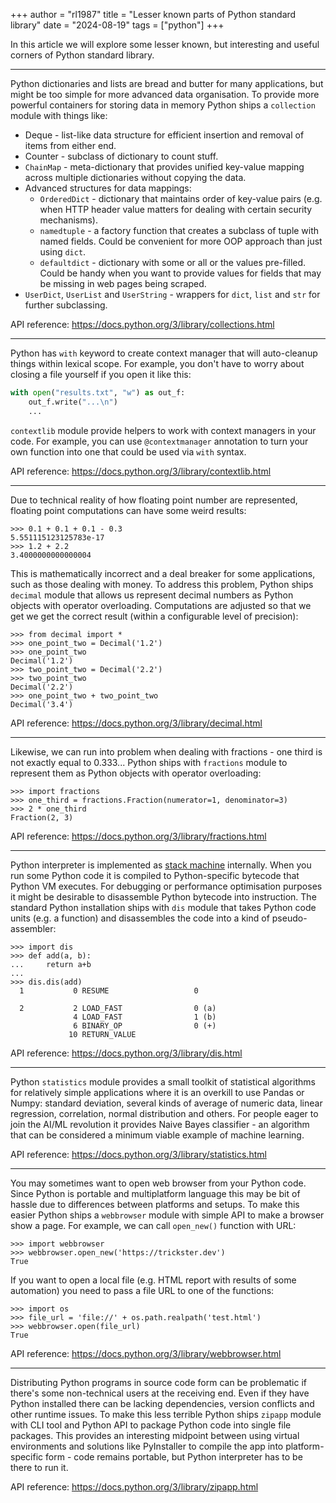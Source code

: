 +++
author = "rl1987"
title = "Lesser known parts of Python standard library"
date = "2024-08-19"
tags = ["python"]
+++

In this article we will explore some lesser known, but interesting and useful
corners of Python standard library.

---

Python dictionaries and lists are bread and butter for many applications, but
might be too simple for more advanced data organisation. To provide more 
powerful containers for storing data in memory Python ships a `collection` 
module with things like:

* Deque - list-like data structure for efficient insertion and removal of items 
from either end.
* Counter - subclass of dictionary to count stuff.
* `ChainMap` - meta-dictionary that provides unified key-value mapping across
  multiple dictionaries without copying the data.
* Advanced structures for data mappings:
  * `OrderedDict` - dictionary that maintains order of key-value pairs (e.g. when 
    HTTP header value matters for dealing with certain security mechanisms).
  * `namedtuple` - a factory function that creates a subclass of tuple with named
    fields. Could be convenient for more OOP approach than just using `dict`.
  * `defaultdict` - dictionary with some or all or the values pre-filled. Could
    be handy when you want to provide values for fields that may be missing
    in web pages being scraped.
* `UserDict`, `UserList` and `UserString` - wrappers for `dict`, `list` and `str`
for further subclassing.

API reference: https://docs.python.org/3/library/collections.html

---

Python has `with` keyword to create context manager that will auto-cleanup 
things within lexical scope. For example, you don't have to worry about closing
a file yourself if you open it like this:

```python
with open("results.txt", "w") as out_f:
    out_f.write("...\n")
    ...
```

`contextlib` module provide helpers to work with context managers in your code.
For example, you can use `@contextmanager` annotation to turn your own function
into one that could be used via `with` syntax.

API reference: https://docs.python.org/3/library/contextlib.html

---

Due to technical reality of how floating point number are represented, 
floating point computations can have some weird results:

```
>>> 0.1 + 0.1 + 0.1 - 0.3
5.551115123125783e-17
>>> 1.2 + 2.2
3.4000000000000004
```

This is mathematically incorrect and a deal breaker for some applications, such
as those dealing with money. To address this problem, Python ships `decimal` 
module that allows us represent decimal numbers as Python objects with operator
overloading. Computations are adjusted so that we get we get the correct result
(within a configurable level of precision):

```
>>> from decimal import *
>>> one_point_two = Decimal('1.2')
>>> one_point_two
Decimal('1.2')
>>> two_point_two = Decimal('2.2')
>>> two_point_two
Decimal('2.2')
>>> one_point_two + two_point_two
Decimal('3.4')
```

API reference: https://docs.python.org/3/library/decimal.html

---

Likewise, we can run into problem when dealing with fractions - one third is 
not exactly equal to 0.333... Python ships with `fractions` module to represent
them as Python objects with operator overloading:


```
>>> import fractions
>>> one_third = fractions.Fraction(numerator=1, denominator=3)
>>> 2 * one_third
Fraction(2, 3)
```

API reference: https://docs.python.org/3/library/fractions.html


---

Python interpreter is implemented as [stack machine](https://en.wikipedia.org/wiki/Stack_machine)
internally. When you run some Python code it is compiled to Python-specific 
bytecode that Python VM executes. For debugging or performance optimisation 
purposes it might be desirable to disassemble Python bytecode into instruction.
The standard Python installation ships with `dis` module that takes Python
code units (e.g. a function) and disassembles the code into a kind of 
pseudo-assembler:

```
>>> import dis
>>> def add(a, b):
...     return a+b
... 
>>> dis.dis(add)
  1           0 RESUME                   0

  2           2 LOAD_FAST                0 (a)
              4 LOAD_FAST                1 (b)
              6 BINARY_OP                0 (+)
             10 RETURN_VALUE
```

API reference: https://docs.python.org/3/library/dis.html

---

Python `statistics` module provides a small toolkit of statistical algorithms
for relatively simple applications where it is an overkill to use Pandas or
Numpy: standard deviation, several kinds of average of numeric data, linear
regression, correlation, normal distribution and others. For people eager to 
join the AI/ML revolution it provides Naive Bayes classifier - an algorithm
that can be considered a minimum viable example of machine learning.

API reference: https://docs.python.org/3/library/statistics.html

---

You may sometimes want to open web browser from your Python code. Since Python
is portable and multiplatform language this may be bit of hassle due to 
differences between platforms and setups. To make this easier Python ships a
`webbrowser` module with simple API to make a browser show a page. For example,
we can call `open_new()` function with URL:

```
>>> import webbrowser
>>> webbrowser.open_new('https://trickster.dev')
True
```

If you want to open a local file (e.g. HTML report with results of some 
automation) you need to pass a file URL to one of the functions:

```
>>> import os
>>> file_url = 'file://' + os.path.realpath('test.html')
>>> webbrowser.open(file_url)
True
```

API reference: https://docs.python.org/3/library/webbrowser.html

---

Distributing Python programs in source code form can be problematic if there's 
some non-technical users at the receiving end. Even if they have Python installed
there can be lacking dependencies, version conflicts and other runtime issues. 
To make this less terrible Python ships `zipapp` module with CLI tool and Python
API to package Python code into single file packages. This provides an interesting
midpoint between using virtual environments and solutions like PyInstaller to 
compile the app into platform-specific form - code remains portable, but
Python interpreter has to be there to run it.

API reference: https://docs.python.org/3/library/zipapp.html

